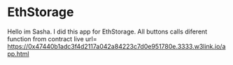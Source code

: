 # EthStorage

Hello im Sasha. I did this app for EthStorage. All buttons calls diferent function from contract
live url= https://0x47440b1adc3f4d2117a042a84223c7d0e951780e.3333.w3link.io/app.html
